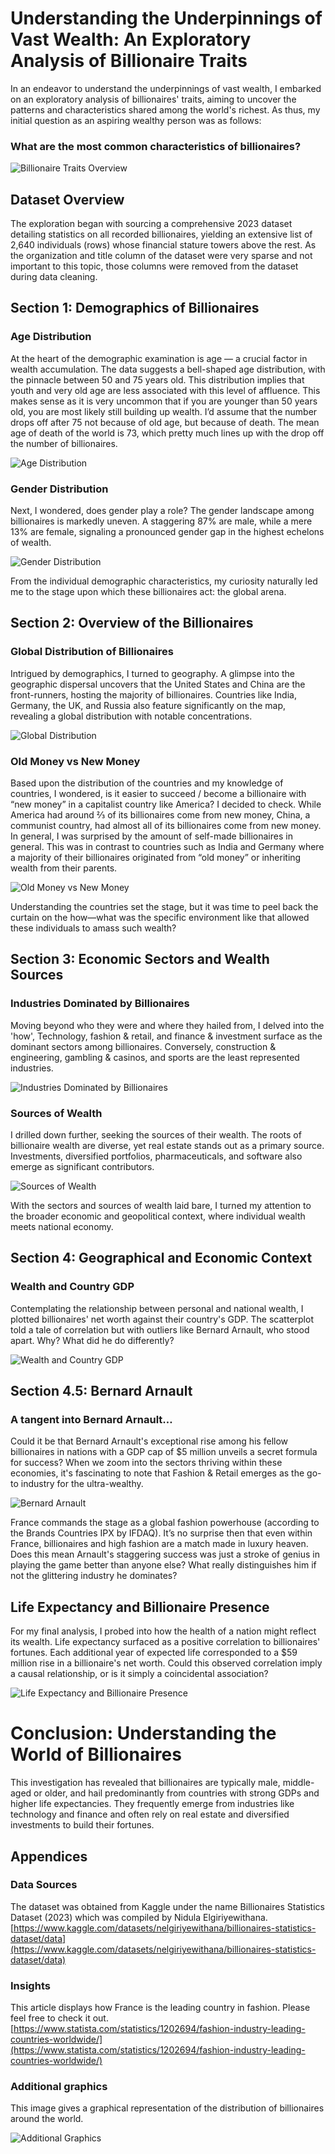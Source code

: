 # Understanding the Underpinnings of Vast Wealth: An Exploratory Analysis of Billionaire Traits

In an endeavor to understand the underpinnings of vast wealth, I embarked on an exploratory analysis of billionaires' traits, aiming to uncover the patterns and characteristics shared among the world's richest. As thus, my initial question as an aspiring wealthy person was as follows:

### What are the most common characteristics of billionaires?

![Billionaire Traits Overview](https://github.com/yourusername/yourrepository/blob/main/billionaire_traits_overview.png)

## Dataset Overview

The exploration began with sourcing a comprehensive 2023 dataset detailing statistics on all recorded billionaires, yielding an extensive list of 2,640 individuals (rows) whose financial stature towers above the rest. As the organization and title column of the dataset were very sparse and not important to this topic, those columns were removed from the dataset during data cleaning.

## Section 1: Demographics of Billionaires

### Age Distribution

At the heart of the demographic examination is age — a crucial factor in wealth accumulation. The data suggests a bell-shaped age distribution, with the pinnacle between 50 and 75 years old. This distribution implies that youth and very old age are less associated with this level of affluence. This makes sense as it is very uncommon that if you are younger than 50 years old, you are most likely still building up wealth. I’d assume that the number drops off after 75 not because of old age, but because of death. The mean age of death of the world is 73, which pretty much lines up with the drop off the number of billionaires.

![Age Distribution](https://github.com/yourusername/yourrepository/blob/main/age_distribution.png)

### Gender Distribution

Next, I wondered, does gender play a role? The gender landscape among billionaires is markedly uneven. A staggering 87% are male, while a mere 13% are female, signaling a pronounced gender gap in the highest echelons of wealth.

![Gender Distribution](https://github.com/yourusername/yourrepository/blob/main/gender_distribution.png)

From the individual demographic characteristics, my curiosity naturally led me to the stage upon which these billionaires act: the global arena.

## Section 2: Overview of the Billionaires

### Global Distribution of Billionaires

Intrigued by demographics, I turned to geography. A glimpse into the geographic dispersal uncovers that the United States and China are the front-runners, hosting the majority of billionaires. Countries like India, Germany, the UK, and Russia also feature significantly on the map, revealing a global distribution with notable concentrations.

![Global Distribution](https://github.com/yourusername/yourrepository/blob/main/global_distribution.png)

### Old Money vs New Money

Based upon the distribution of the countries and my knowledge of countries, I wondered, is it easier to succeed / become a billionaire with “new money” in a capitalist country like America? I decided to check. While America had around ⅔ of its billionaires come from new money, China, a communist country, had almost all of its billionaires come from new money. In general, I was surprised by the amount of self-made billionaires in general. This was in contrast to countries such as India and Germany where a majority of their billionaires originated from “old money” or inheriting wealth from their parents.

![Old Money vs New Money](https://github.com/yourusername/yourrepository/blob/main/old_new_money.png)

Understanding the countries set the stage, but it was time to peel back the curtain on the how—what was the specific environment like that allowed these individuals to amass such wealth?

## Section 3: Economic Sectors and Wealth Sources

### Industries Dominated by Billionaires

Moving beyond who they were and where they hailed from, I delved into the 'how', Technology, fashion & retail, and finance & investment surface as the dominant sectors among billionaires. Conversely, construction & engineering, gambling & casinos, and sports are the least represented industries.

![Industries Dominated by Billionaires](https://github.com/yourusername/yourrepository/blob/main/industries_dominated.png)

### Sources of Wealth

I drilled down further, seeking the sources of their wealth. The roots of billionaire wealth are diverse, yet real estate stands out as a primary source. Investments, diversified portfolios, pharmaceuticals, and software also emerge as significant contributors.

![Sources of Wealth](https://github.com/yourusername/yourrepository/blob/main/sources_of_wealth.png)

With the sectors and sources of wealth laid bare, I turned my attention to the broader economic and geopolitical context, where individual wealth meets national economy.

## Section 4: Geographical and Economic Context

### Wealth and Country GDP

Contemplating the relationship between personal and national wealth, I plotted billionaires' net worth against their country's GDP. The scatterplot told a tale of correlation but with outliers like Bernard Arnault, who stood apart. Why? What did he do differently?

![Wealth and Country GDP](https://github.com/yourusername/yourrepository/blob/main/wealth_country_gdp.png)

## Section 4.5: Bernard Arnault

### A tangent into Bernard Arnault…

Could it be that Bernard Arnault's exceptional rise among his fellow billionaires in nations with a GDP cap of $5 million unveils a secret formula for success? When we zoom into the sectors thriving within these economies, it's fascinating to note that Fashion & Retail emerges as the go-to industry for the ultra-wealthy.

![Bernard Arnault](https://github.com/yourusername/yourrepository/blob/main/bernard_arnault.png)

France commands the stage as a global fashion powerhouse (according to the Brands Countries IPX by IFDAQ). It’s no surprise then that even within France, billionaires and high fashion are a match made in luxury heaven. Does this mean Arnault's staggering success was just a stroke of genius in playing the game better than anyone else? What really distinguishes him if not the glittering industry he dominates?

## Life Expectancy and Billionaire Presence

For my final analysis, I probed into how the health of a nation might reflect its wealth. Life expectancy surfaced as a positive correlation to billionaires' fortunes. Each additional year of expected life corresponded to a $59 million rise in a billionaire's net worth. Could this observed correlation imply a causal relationship, or is it simply a coincidental association?

![Life Expectancy and Billionaire Presence](https://github.com/yourusername/yourrepository/blob/main/life_expectancy_wealth.png)

# Conclusion: Understanding the World of Billionaires

This investigation has revealed that billionaires are typically male, middle-aged or older, and hail predominantly from countries with strong GDPs and higher life expectancies. They frequently emerge from industries like technology and finance and often rely on real estate and diversified investments to build their fortunes.

## Appendices

### Data Sources

The dataset was obtained from Kaggle under the name Billionaires Statistics Dataset (2023) which was compiled by Nidula Elgiriyewithana.
[https://www.kaggle.com/datasets/nelgiriyewithana/billionaires-statistics-dataset/data](https://www.kaggle.com/datasets/nelgiriyewithana/billionaires-statistics-dataset/data)

### Insights

This article displays how France is the leading country in fashion. Please feel free to check it out.
[https://www.statista.com/statistics/1202694/fashion-industry-leading-countries-worldwide/](https://www.statista.com/statistics/1202694/fashion-industry-leading-countries-worldwide/)

### Additional graphics

This image gives a graphical representation of the distribution of billionaires around the world.

![Additional Graphics](https://github.com/yourusername/yourrepository/blob/main/additional_graphics.png)
